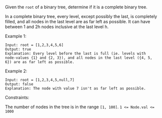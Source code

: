 Given the `root` of a binary tree, determine if it is a complete binary tree.

In a complete binary tree, every level, except possibly the last, is completely filled, and all nodes in the last level are as far left as possible. It can have between 1 and 2h nodes inclusive at the last level h.

 

Example 1:

```
Input: root = [1,2,3,4,5,6]
Output: true
Explanation: Every level before the last is full (ie. levels with node-values {1} and {2, 3}), and all nodes in the last level ({4, 5, 6}) are as far left as possible.
```

Example 2:

```
Input: root = [1,2,3,4,5,null,7]
Output: false
Explanation: The node with value 7 isn't as far left as possible.
 ```

Constraints:

The number of nodes in the tree is in the range `[1, 100]`.
`1 <= Node.val <= 1000`